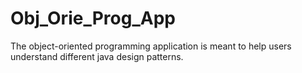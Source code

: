 # Obj_Orie_Prog_App


The object-oriented programming application
is meant to help users understand different
java design patterns.
